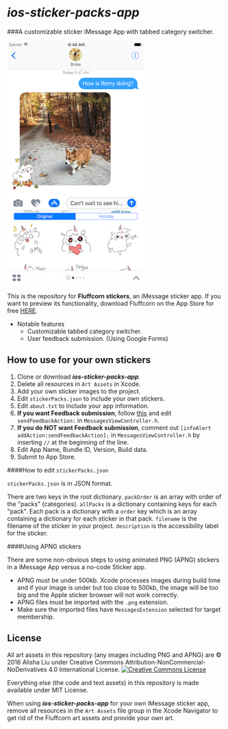***ios-sticker-packs-app*** 
===================
###A customizable sticker iMessage App with tabbed category switcher.

[![Fluffcorn screenshot](https://raw.githubusercontent.com/Fluffcorn/ios-sticker-packs-app/master/images/ios-winter-16.png)](https://itunes.apple.com/us/app/fluffcorn-by-alisha-liu/id1171532447?app=messages)

This is the repository for **Fluffcorn stickers**, an iMessage sticker app. If you want to preview its functionality, download Fluffcorn on the App Store for free [HERE](https://itunes.apple.com/us/app/fluffcorn-by-alisha-liu/id1171532447?app=messages).

- Notable features
  - Customizable tabbed category switcher.
  - User feedback submission. (Using Google Forms)

How to use for your own stickers
-------------
1. Clone or download ***ios-sticker-packs-app***.
2. Delete all resources in `Art Assets` in Xcode.
3. Add your own sticker images to the project.
4. Edit `stickerPacks.json` to include your own stickers.
5. Edit `about.txt` to include your app information.
6. **If you want Feedback submission**, follow [this](http://stackoverflow.com/questions/12358002/submit-data-to-google-spreadsheet-form-from-objective-c) and edit `sendFeedbackAction:` in `MessagesViewController.h`.
7. **If you do NOT want Feedback submission**, comment out `[infoAlert addAction:sendFeedbackAction];` in `MessagesViewController.h` by inserting `//` at the beginning of the line.
6. Edit App Name, Bundle ID, Version, Build data.
7. Submit to App Store. 

####How to edit `stickerPacks.json`

`stickerPacks.json` is in JSON format. 

There are two keys in the root dictionary. 
`packOrder` is an array with order of the "packs" (categories). 
`allPacks` is a dictionary containing keys for each "pack". 
Each pack is a dictionary with a `order` key which is an array containing a dictionary for each sticker in that pack. 
`filename` is the filename of the sticker in your project.
`description` is the accessibility label for the sticker.

####Using APNG stickers

There are some non-obvious steps to using animated PNG (APNG) stickers in a iMessage App versus a no-code Sticker app.

- APNG must be under 500kb. Xcode processes images during build time and if your image is under but too close to 500kb, the image will be too big and the Apple sticker browser will not work correctly.
- APNG files must be imported with the `.png` extension. 
- Make sure the imported files have `MessagesExtension` selected for target membership.

License
-------------
All art assets in this repository (any images including PNG and APNG) are © 2016 Alisha Liu under Creative Commons Attribution-NonCommercial-NoDerivatives 4.0 International License. [![Creative Commons License](https://i.creativecommons.org/l/by-nc-nd/4.0/88x31.png "Creative Commons License")](http://creativecommons.org/licenses/by-nc-nd/4.0/)

Everything else (the code and text assets) in this repository is made available under MIT License. 

When using ***ios-sticker-packs-app*** for your own iMessage sticker app, remove all resources in the `Art Assets` file group in the Xcode Navigator to get rid of the Fluffcorn art assets and provide your own art. 